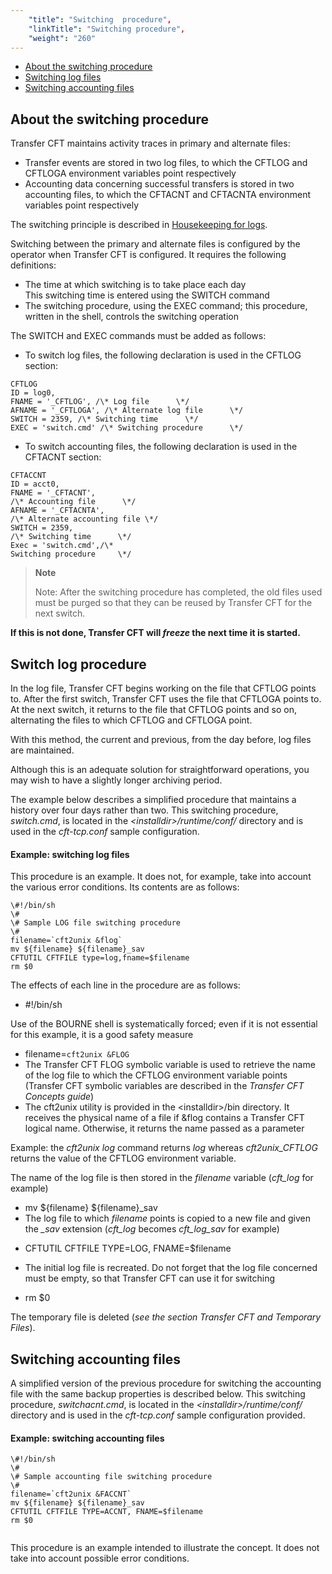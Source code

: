 ```yaml
---
    "title": "Switching  procedure",
    "linkTitle": "Switching procedure",
    "weight": "260"
---
```

-   [About
    the switching procedure](#About_the_switching_procedure)
- [Switching
    log files](#Switching_log_procedure)
- [Switching
    accounting files](#Switching_accounting_files)

<span id="About_the_switching_procedure"></span>

About the switching procedure
-----------------------------

Transfer CFT maintains activity traces in primary and alternate files:

- Transfer events
    are stored in two log files, to which the CFTLOG and CFTLOGA environment
    variables point respectively
- Accounting data
    concerning successful transfers is stored in two accounting files, to
    which the CFTACNT and CFTACNTA environment variables point respectively

The switching principle is described in [Housekeeping for logs](../../../../../admin_intro/admin_monitoring_intro/housekeeping_logs).

Switching between the primary and alternate files is configured by the
operator when Transfer CFT is configured. It requires the following definitions:

- The time at which
    switching is to take place each day  
    This switching time is entered using the SWITCH command
- The switching procedure,
    using the EXEC command; this procedure, written in the shell, controls
    the switching operation

The SWITCH and EXEC commands must be added as follows:

- To switch log files,
    the following declaration is used in the CFTLOG section:

```
CFTLOG
ID = log0,
FNAME = '_CFTLOG', /\* Log file      \*/
AFNAME = '_CFTLOGA', /\* Alternate log file      \*/
SWITCH = 2359, /\* Switching time      \*/
EXEC = 'switch.cmd' /\* Switching procedure      \*/
```

- To switch accounting
    files, the following declaration is used in the CFTACNT section:

```
CFTACCNT
ID = acct0,
FNAME = '_CFTACNT',
/\* Accounting file      \*/
AFNAME = '_CFTACNTA',
/\* Alternate accounting file \*/
SWITCH = 2359,
/\* Switching time      \*/
Exec = 'switch.cmd',/\*
Switching procedure     \*/
```

> **Note**
>
> Note: After the switching procedure has completed, the old files used must
> be purged so that they can be reused by Transfer CFT for the next switch.

**If this is not done, Transfer CFT will
*freeze* the next time it is started.**

<span id="Switching_log_procedure"></span>

Switch log procedure
--------------------

In the log file, Transfer CFT begins working on the file that CFTLOG
points to. After the first switch, Transfer CFT uses the file that CFTLOGA
points to. At the next switch, it returns to the file that CFTLOG
points and so on, alternating the files to which CFTLOG and CFTLOGA
point.

With this method, the current and previous, from the day before, log
files are maintained.

Although this is an adequate solution for straightforward operations,
you may wish to have a slightly longer archiving period.

The example below describes a simplified procedure that maintains a
history over four days rather than two. This switching procedure, <span id="switch_cmd"></span>*switch.cmd*, is located
in the *&lt;installdir&gt;/runtime/conf/* directory and is used in the *cft-tcp.conf*
sample configuration.

#### Example: switching log files

This procedure is an example. It does not, for example, take into account
the various error conditions. Its contents are as follows:

```
\#!/bin/sh
\#
\# Sample LOG file switching procedure
\#
filename=`cft2unix &flog`
mv ${filename} ${filename}_sav
CFTUTIL CFTFILE type=log,fname=$filename
rm $0
```

The effects of each line in the procedure are as follows:

- \#!/bin/sh

Use of the BOURNE shell is systematically forced;
even if it is not essential for this example, it is a good safety measure

- filename=`cft2unix
    &FLOG`
- The Transfer
    CFT FLOG symbolic variable is used to retrieve the name of the log file
    to which the CFTLOG environment variable points (Transfer CFT symbolic
    variables are described in the *Transfer CFT Concepts guide*)
- The cft2unix
    utility is provided in the &lt;installdir&gt;/bin directory. It receives the physical
    name of a file if &flog contains a Transfer CFT logical name. Otherwise,
    it returns the name passed as a parameter  
      

Example: the *cft2unix log* command returns *log* whereas
*cft2unix_CFTLOG* returns the value of the CFTLOG environment
variable.

The name of the log file is then stored in the *filename* variable
(*cft_log* for example)

- mv ${filename}
    ${filename}_sav
- The log file
    to which *filename* points is copied to a new file and given the
    *_sav* extension (*cft_log* becomes *cft_log_sav* for example)

<!-- -->

- CFTUTIL CFTFILE
    TYPE=LOG, FNAME=$filename

<!-- -->

- The initial
    log file is recreated. Do not forget that the log file concerned must
    be empty, so that Transfer CFT can use it for switching

<!-- -->

- rm $0

The temporary file is deleted (*see the section Transfer
CFT and Temporary Files*).

<span id="Switching_accounting_files"></span>

Switching accounting files
--------------------------

A simplified version of the previous procedure for switching the accounting
file with the same backup properties is described below. This switching
procedure, *switchacnt.cmd*, is located in the *&lt;installdir&gt;/runtime/conf/* directory
and is used in the *cft-tcp.conf* sample
configuration provided.

#### Example: switching accounting files

```
\#!/bin/sh
\#
\# Sample accounting file switching procedure
\#
filename=`cft2unix &FACCNT`
mv ${filename} ${filename}_sav
CFTUTIL CFTFILE TYPE=ACCNT, FNAME=$filename
rm $0
 
```

This procedure is an example intended to illustrate the concept. It
does not take into account possible error conditions.
